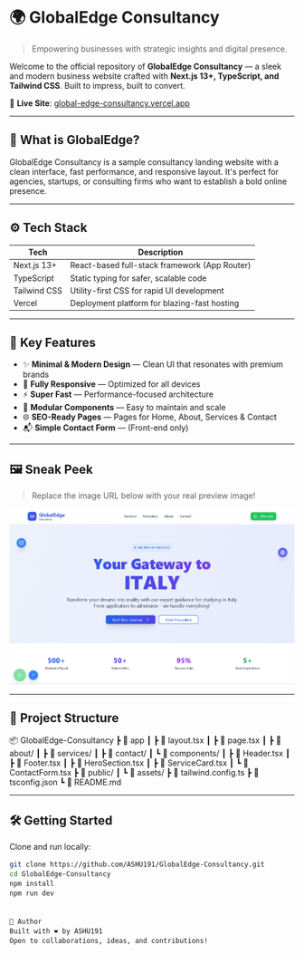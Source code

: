  # 🌍 GlobalEdge Consultancy
 
> Empowering businesses with strategic insights and digital presence.

Welcome to the official repository of **GlobalEdge Consultancy** — a sleek and modern business website crafted with **Next.js 13+, TypeScript, and Tailwind CSS**. Built to impress, built to convert.

🔗 **Live Site**: [global-edge-consultancy.vercel.app](https://global-edge-consultancy.vercel.app/)
 
---      

## 🧠 What is GlobalEdge?         

GlobalEdge Consultancy is a sample consultancy landing website with a clean interface, fast performance, and responsive layout. It's perfect for agencies, startups, or consulting firms who want to establish a bold online presence.

---

## ⚙️ Tech Stack

| Tech         | Description                                      |
|--------------|--------------------------------------------------|
| Next.js 13+  | React-based full-stack framework (App Router)    |
| TypeScript   | Static typing for safer, scalable code           |
| Tailwind CSS | Utility-first CSS for rapid UI development       |
| Vercel       | Deployment platform for blazing-fast hosting     |

---

## 🎯 Key Features

- ✨ **Minimal & Modern Design** — Clean UI that resonates with premium brands  
- 📱 **Fully Responsive** — Optimized for all devices  
- ⚡ **Super Fast** — Performance-focused architecture  
- 🧩 **Modular Components** — Easy to maintain and scale  
- 🌐 **SEO-Ready Pages** — Pages for Home, About, Services & Contact  
- 📬 **Simple Contact Form** — (Front-end only)  

---

## 🖼️ Sneak Peek

> Replace the image URL below with your real preview image!

![Website Screenshot](/q.png)

---

## 📁 Project Structure

📦 GlobalEdge-Consultancy
┣ 📂 app
┃ ┣ 📄 layout.tsx
┃ ┣ 📄 page.tsx
┃ ┣ 📂 about/
┃ ┣ 📂 services/
┃ ┣ 📂 contact/
┃ ┗ 📂 components/
┃ ┣ 📄 Header.tsx
┃ ┣ 📄 Footer.tsx
┃ ┣ 📄 HeroSection.tsx
┃ ┣ 📄 ServiceCard.tsx
┃ ┗ 📄 ContactForm.tsx
┣ 📂 public/
┃ ┗ 📂 assets/
┣ 📄 tailwind.config.ts
┣ 📄 tsconfig.json
┗ 📄 README.md


---

## 🛠️ Getting Started

Clone and run locally:

```bash
git clone https://github.com/ASHU191/GlobalEdge-Consultancy.git
cd GlobalEdge-Consultancy
npm install
npm run dev


🤝 Author
Built with ❤️ by ASHU191
Open to collaborations, ideas, and contributions!
